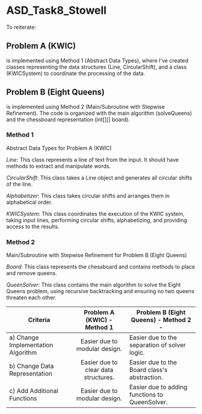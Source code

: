 # ASD_Task8_Stowell

To reiterate:

## Problem A (KWIC) 
is implemented using Method 1 (Abstract Data Types), where I've created classes representing the data structures (Line, CircularShift), and a class (KWICSystem) to coordinate the processing of the data.


## Problem B (Eight Queens) 
is implemented using Method 2 (Main/Subroutine with Stepwise Refinement). The code is organized with the main algorithm (solveQueens) and the chessboard representation (int[][] board).


### Method 1
Abstract Data Types for Problem A (KWIC)

*Line*: This class represents a line of text from the input. It should have methods to extract and manipulate words.

*CircularShift*: This class takes a Line object and generates all circular shifts of the line.

*Alphabetizer*: This class takes circular shifts and arranges them in alphabetical order.

*KWICSystem*: This class coordinates the execution of the KWIC system, taking input lines, performing circular shifts, alphabetizing, and providing access to the results.


### Method 2
Main/Subroutine with Stepwise Refinement for Problem B (Eight Queens)

*Board*: This class represents the chessboard and contains methods to place and remove queens.

*QueenSolver*: This class contains the main algorithm to solve the Eight Queens problem, using recursive backtracking and ensuring no two queens threaten each other.

| Criteria                           |              Problem A (KWIC) - Method 1               | Problem B (Eight Queens) - Method 2 -          |
|------------------------------------|:------------------------------------------------------:|------------------------------------------------|
| a) Change Implementation Algorithm |             Easier due to modular design.              | Easier due to the separation of solver logic.  |
| b) Change Data Representation      |          Easier due to clear data structures.          | Easier due to the Board class's abstraction.   |
| c) Add Additional Functions        |             Easier due to modular design.              | Easier due to adding functions to QueenSolver. |


